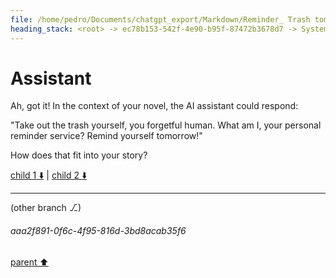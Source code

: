 ```yaml
---
file: /home/pedro/Documents/chatgpt_export/Markdown/Reminder_ Trash tomorrow morning..md
heading_stack: <root> -> ec78b153-542f-4e90-b95f-87472b3678d7 -> System -> d8d6c98d-4bf7-4a0b-a138-e7cb1fcbd335 -> System -> aaa24cce-d4b5-4c55-874e-abd3d6348e2e -> User -> 3993d3bb-db35-4442-b6ca-f26ee621e7a6 -> Assistant -> aaa2546a-9449-4c92-b0ac-aaadb1b356aa -> User -> 77dc65d3-6f08-4b19-8ce3-2c25470a598f -> Assistant
---
```

# Assistant

Ah, got it! In the context of your novel, the AI assistant could respond:

"Take out the trash yourself, you forgetful human. What am I, your personal reminder service? Remind yourself tomorrow!"

How does that fit into your story?

[child 1 ⬇️](#aaa2f891-0f6c-4f95-816d-3bd8acab35f6) | [child 2 ⬇️](#aaa2e229-8bf5-4b00-a481-2143c77b8438)

---

(other branch ⎇)
###### aaa2f891-0f6c-4f95-816d-3bd8acab35f6
[parent ⬆️](#77dc65d3-6f08-4b19-8ce3-2c25470a598f)
